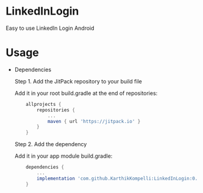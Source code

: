 # LinkedInLogin
Easy to use LinkedIn Login Android

# Usage

* Dependencies

    Step 1. Add the JitPack repository to your build file
    
    Add it in your root build.gradle at the end of repositories:

    ```groovy
	    allprojects {
		    repositories {
			    ...
			    maven { url 'https://jitpack.io' }
		    }
	    }
    ``` 

    Step 2. Add the dependency
    
    Add it in your app module build.gradle:
    
    ```groovy
        dependencies {
            ...
            implementation 'com.github.KarthikKompelli:LinkedInLogin:0.1.0'
        }
    ``` 
   

